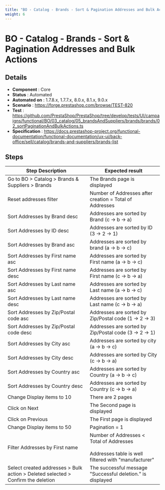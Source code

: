 ```yaml
---
title: "BO - Catalog - Brands - Sort & Pagination Addresses and Bulk Actions"
weight: 6
---
```


# BO - Catalog - Brands - Sort & Pagination Addresses and Bulk Actions
## Details
* **Component** : Core
* **Status** : Automated
* **Automated on** : 1.7.8.x, 1.7.7.x, 8.0.x, 8.1.x, 9.0.x
* **Scenario** : https://forge.prestashop.com/browse/TEST-820
* **Test** : https://github.com/PrestaShop/PrestaShop/tree/develop/tests/UI/campaigns/functional/BO/03_catalog/05_brandsAndSuppliers/brands/brands/02_sortPaginationAndBulkActions.ts
* **Specification** : https://docs.prestashop-project.org/functional-documentation/functional-documentation/ux-ui/back-office/sell/catalog/brands-and-suppliers/brands-list

## Steps
| Step Description | Expected result |
| ----- | ----- |
| Go to BO > Catalog > Brands & Suppliers > Brands | The Brands page is displayed |
| Reset addresses filter | Number of Addresses after creation = Total of Addresses |
| Sort Addresses by Brand desc | Addresses are sorted by Brand (c -> b -> a) |
| Sort Addresses by ID desc | Addresses are sorted by ID (3 -> 2 -> 1) |
| Sort Addresses by Brand asc | Addresses are sorted by brand (a -> b -> c) |
| Sort Addresses by First name asc | Addresses are sorted by First name (a -> b -> c) |
| Sort Addresses by First name desc | Addresses are sorted by First name (c -> b -> a) |
| Sort Addresses by Last name asc | Addresses are sorted by Last name (a -> b -> c) |
| Sort Addresses by Last name desc | Addresses are sorted by Last name (c -> b -> a) |
| Sort Addresses by Zip/Postal code asc | Addresses are sorted by Zip/Postal code (1 -> 2 -> 3) |
| Sort Addresses by Zip/Postal code desc | Addresses are sorted by Zip/Postal code (3 -> 2 -> 1) |
| Sort Addresses by City asc | Addresses are sorted by city (a -> b -> c) |
| Sort Addresses by City desc | Addresses are sorted by City (c -> b -> a) |
| Sort Addresses by Country asc | Addresses are sorted by Country (a -> b -> c) |
| Sort Addresses by Country desc | Addresses are sorted by Country (c -> b -> a) |
| Change Display items to 10 | There are 2 pages |
| Click on Next | The Second page is displayed |
| Click on Previous | The First page is displayed |
| Change Display items to 50 | Pagination = 1 |
| Filter Addresses by First name | Number of Addresses < Total of Addresses<br><br>Addresses table is well filtered with "manufacturer" |
| Select created addresses > Bulk action > Deleted selected > Confirm the deletion | The successful message "Successful deletion." is displayed |
